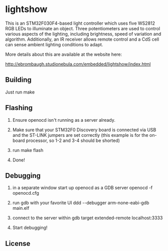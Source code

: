 # lightshow
This is an STM32F030F4-based light controller which uses five WS2812 RGB LEDs
to illuminate an object. Three potentiometers are used to control various
aspects of the lighting, including brightness, speed of variation and algorithm.
Additionally, an IR receiver allows remote control and a CdS cell can sense
ambient lighting conditions to adapt.

More details about this are available at the website here:

http://ebrombaugh.studionebula.com/embedded/lightshow/index.html

Building
--------

Just run
	make
	
Flashing
--------

1) Ensure openocd isn't running as a server already.

2) Make sure that your STM32F0 Discovery board is connected via USB and the
ST-LINK jumpers are set correctly (this example is for the on-board processor,
so 1-2 and 3-4 should be shorted)

3) run
	make flash

4) Done!

Debugging
---------

1) in a separate window start up openocd as a GDB server
	openocd -f openocd.cfg

2) run gdb with your favorite UI
	ddd --debugger arm-none-eabi-gdb main.elf

3) connect to the server within gdb
	target extended-remote localhost:3333

4) Start debugging!

License
-------

